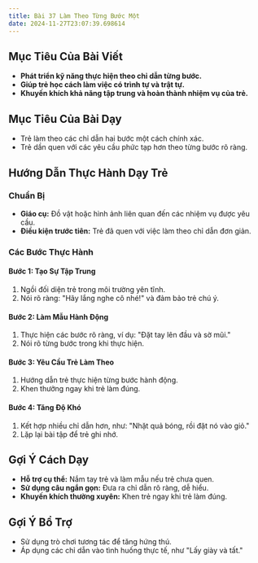 ```yaml
---
title: Bài 37 Làm Theo Từng Bước Một
date: 2024-11-27T23:07:39.698614
---
```


## Mục Tiêu Của Bài Viết
- **Phát triển kỹ năng thực hiện theo chỉ dẫn từng bước.**
- **Giúp trẻ học cách làm việc có trình tự và trật tự.**
- **Khuyến khích khả năng tập trung và hoàn thành nhiệm vụ của trẻ.**

## Mục Tiêu Của Bài Dạy
- Trẻ làm theo các chỉ dẫn hai bước một cách chính xác.
- Trẻ dần quen với các yêu cầu phức tạp hơn theo từng bước rõ ràng.

## Hướng Dẫn Thực Hành Dạy Trẻ

### Chuẩn Bị
- **Giáo cụ:** Đồ vật hoặc hình ảnh liên quan đến các nhiệm vụ được yêu cầu.
- **Điều kiện trước tiên:** Trẻ đã quen với việc làm theo chỉ dẫn đơn giản.

### Các Bước Thực Hành
#### Bước 1: Tạo Sự Tập Trung
1. Ngồi đối diện trẻ trong môi trường yên tĩnh.
2. Nói rõ ràng: "Hãy lắng nghe cô nhé!" và đảm bảo trẻ chú ý.

#### Bước 2: Làm Mẫu Hành Động
1. Thực hiện các bước rõ ràng, ví dụ: "Đặt tay lên đầu và sờ mũi."
2. Nói rõ từng bước trong khi thực hiện.

#### Bước 3: Yêu Cầu Trẻ Làm Theo
1. Hướng dẫn trẻ thực hiện từng bước hành động.
2. Khen thưởng ngay khi trẻ làm đúng.

#### Bước 4: Tăng Độ Khó
1. Kết hợp nhiều chỉ dẫn hơn, như: "Nhặt quả bóng, rồi đặt nó vào giỏ."
2. Lặp lại bài tập để trẻ ghi nhớ.

## Gợi Ý Cách Dạy
- **Hỗ trợ cụ thể:** Nắm tay trẻ và làm mẫu nếu trẻ chưa quen.
- **Sử dụng câu ngắn gọn:** Đưa ra chỉ dẫn rõ ràng, dễ hiểu.
- **Khuyến khích thường xuyên:** Khen trẻ ngay khi trẻ làm đúng.

## Gợi Ý Bổ Trợ
- Sử dụng trò chơi tương tác để tăng hứng thú.
- Áp dụng các chỉ dẫn vào tình huống thực tế, như "Lấy giày và tất."
